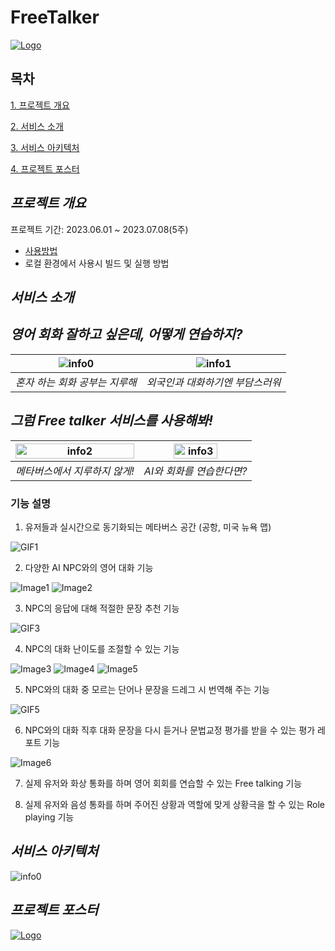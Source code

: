 # FreeTalker

[![Logo](./img/Logo2.png)](https://freetalker.site/)

## 목차
[1. 프로젝트 개요](#프로젝트-개요)

[2. 서비스 소개](#서비스-소개)

[3. 서비스 아키텍처](#서비스-아키텍처)

[4. 프로젝트 포스터](#프로젝트-포스터)


## ***프로젝트 개요***
프로젝트 기간: 2023.06.01 ~ 2023.07.08(5주)
- [사용방법](./img/HowToPlay.md)
- 로컬 환경에서 사용시 빌드 및 실행 방법

## ***서비스 소개***

## *영어 회화 잘하고 싶은데, 어떻게 연습하지?*
|![info0](./img/info_0.jpg)|![info1](./img/info_1.jpg)|
|:---:|:---:|
|*혼자 하는 회화 공부는 지루해*|*외국인과 대화하기엔 부담스러워*|


## *그럼 Free talker 서비스를 사용해봐!*
|<img src="./img/info_2.png" alt="info2" width="100%">|<img src="./img/info_3.jpg" alt="info3" width="65%">|
|:---:|:---:|
|*메타버스에서 지루하지 않게!*|*AI와 회화를 연습한다면?*|
### **기능 설명**
1. 유저들과 실시간으로 동기화되는 메타버스 공간 (공항, 미국 뉴욕 맵)

![GIF1](./img/service1.gif)

2. 다양한 AI NPC와의 영어 대화 기능

![Image1](./img/service2_1.png) ![Image2](./img/service2_2.png)

3. NPC의 응답에 대해 적절한 문장 추천 기능

![GIF3](./img/service3.gif)

4. NPC의 대화 난이도를 조절할 수 있는 기능

![Image3](./img/service4_1.png) ![Image4](./img/service4_2.png) ![Image5](./img/service4_3.png)


5. NPC와의 대화 중 모르는 단어나 문장을 드레그 시 번역해 주는 기능

![GIF5](./img/service5.gif)

6. NPC와의 대화 직후 대화 문장을 다시 듣거나 문법교정 평가를 받을 수 있는 평가 레포트 기능

![Image6](./img/service6.png)

7. 실제 유저와 화상 통화를 하며 영어 회회를 연습할 수 있는 Free talking 기능

8. 실제 유저와 음성 통화를 하며 주어진 상황과 역할에 맞게 상황극을 할 수 있는 Role playing 기능



## ***서비스 아키텍처***
![info0](./img/architecture.png)

## ***프로젝트 포스터***
[![Logo](./img/free_talker_poster.jpg)](./poster/free_talker_poster.pdf)
